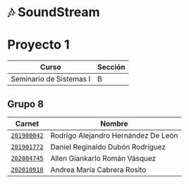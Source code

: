 # 🎶 SoundStream
# Proyecto 1
|Curso | Sección |
| ------ | ------ |
| Seminario de Sistemas I | B |
## Grupo 8

| Carnet | Nombre |
| ------ | ------ |
| [`201900042`](https://github.com/rodrialeh01) | Rodrigo Alejandro Hernández De León | 
| [`201901772`](https://github.com/DanielDubonDR) | Daniel Reginaldo Dubón Rodríguez |
| [`202004745`](https://github.com/Allenrovas) | Allen Giankarlo Román Vásquez |
| [`202010918`](https://github.com/AndreaCabrera01) | Andrea María Cabrera Rosito |
